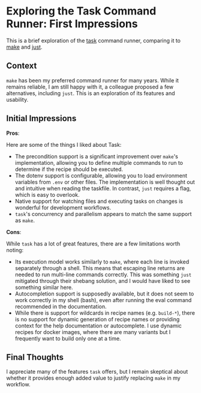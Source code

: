 # Exploring the Task Command Runner: First Impressions

This is a brief exploration of the [task][] command runner, comparing it
to [make][] and [just][].

## Context

`make` has been my preferred command runner for many years. While it
remains reliable, I am still happy with it, a colleague proposed a few
alternatives, including `just`. This is an exploration of its features
and usability.

## Initial Impressions

**Pros**:

Here are some of the things I liked about Task:

- The precondition support is a significant improvement over `make`'s
  implementation, allowing you to define multiple commands to run to
  determine if the recipe should be executed.
- The dotenv support is configurable, allowing you to load environment
  variables from `.env` or other files. The implementation is
  well thought out and intuitive when reading the taskfile. In contrast,
  `just` requires a flag, which is easy to overlook.
- Native support for watching files and executing tasks on changes is
  wonderful for development workflows.
- `task`'s concurrency and parallelism appears to match the same support
  as `make`.

**Cons**:

While `task` has a lot of great features, there are a few limitations
worth noting:

- Its execution model works similarly to `make`, where each line is
  invoked separately through a shell. This means that escaping line
  returns are needed to run multi-line commands correctly. This was
  something `just` mitigated through their shebang solution, and I
  would have liked to see something similar here.
- Autocompletion support is supposedly available, but it does not seem
  to work correctly in my shell (bash), even after running the eval
  command recommended in the documentation.
- While there is support for wildcards in recipe names (e.g. `build-*`),
  there is no support for dynamic generation of recipe names or
  providing context for the help documentation or autocomplete. I use
  dynamic recipes for docker images, where there are many variants but
  I frequently want to build only one at a time.

## Final Thoughts

I appreciate many of the features `task` offers, but I remain skeptical
about whether it provides enough added value to justify replacing `make`
in my workflow.

<!-- Links -->

[task]: https://taskfile.dev/
[just]: https://just.systems/
[make]: https://www.gnu.org/software/make/

